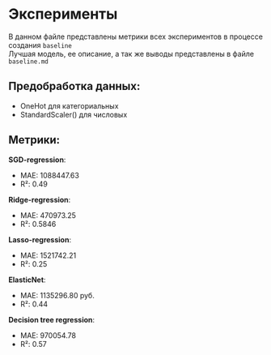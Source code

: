 # Эксперименты

В данном файле представлены метрики всех экспериментов в процессе создания `baseline`  \
Лучшая модель, ее описание, а так же выводы представлены в файле `baseline.md`

## Предобработка данных:
   - OneHot для категориальных
   - StandardScaler() для числовых

## Метрики:

**SGD-regression**:
- MAE: 1088447.63
- R²: 0.49

**Ridge-regression**:
- MAE: 470973.25
- R²: 0.5846

**Lasso-regression**:
- MAE: 1521742.21
- R²: 0.25

**ElasticNet**:
- MAE: 1135296.80 руб.
- R²: 0.44

**Decision tree regression**:
- MAE: 970054.78
- R²: 0.57